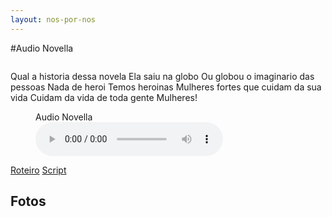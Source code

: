 ```yaml
---
layout: nos-por-nos
---
```


#Audio Novella

<img src="">

Qual a historia dessa novela
Ela saiu na globo
Ou globou o imaginario das pessoas
Nada de heroi
Temos heroinas
Mulheres fortes que cuidam da sua vida
Cuidam da vida de toda gente
Mulheres!

<figure class="audio">
  <figcaption>Audio Novella</figcaption>
  <audio
    controls="controls"
    src="{{ site.baseurl }}/assets/musicas/audionovella.audio">
      {{ site.unsupported }}
  </audio>
</figure>

<a href="assets/roteiro.pdf" target="_blank">Roteiro</a>
<a href="assets/script.pdf" target="_blank">Script</a>

## Fotos

<img src="">
<img src="">
<img src="">
<img src="">
